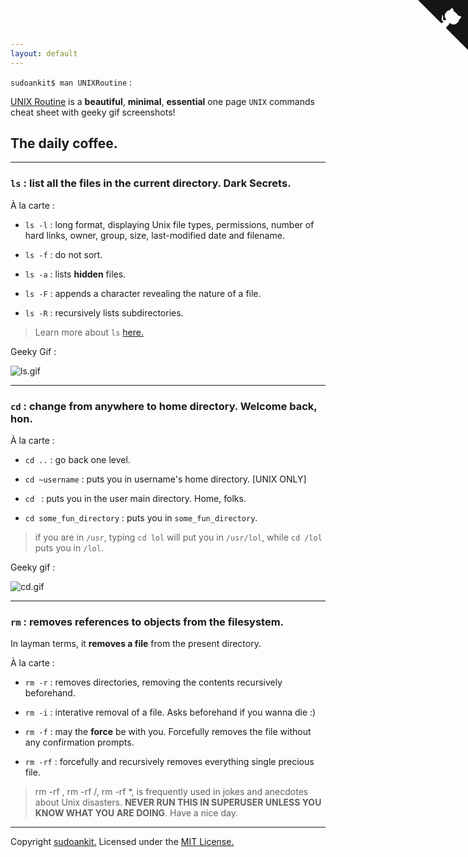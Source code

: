 ```yaml
---
layout: default
---
```

`sudoankit$ man UNIXRoutine` :

[UNIX Routine](https://github.com/sudoankit/UNIXRoutine) is a **beautiful**, **minimal**, **essential** one page `UNIX` commands cheat sheet with geeky gif screenshots!

## The daily coffee. 
---

### `ls` : list all the files in the **current** directory. Dark Secrets.

À la carte :

- `ls -l` : long format, displaying Unix file types, permissions, number of hard links, owner, group, size, last-modified date and filename.

- `ls -f` : do not sort.

- `ls -a` : lists **hidden** files.

- `ls -F` : appends a character revealing the nature of a file. 

- `ls -R` : recursively lists subdirectories.

>Learn more about `ls` [here.](https://en.wikipedia.org/wiki/Ls)

Geeky Gif : 

![ls.gif](https://github.com/sudoankit/UNIXRoutine/blob/master/geekygifs/ls.gif)

---

### `cd` : change from anywhere to home directory. Welcome back, hon.

À la carte : 

- `cd ..` : go back one level.

- `cd ~username` : puts you in username's home directory. [UNIX ONLY]

- `cd ` : puts you in the user main directory. Home, folks.

- `cd some_fun_directory` : puts you in `some_fun_directory`. 

> if you are in `/usr`, typing `cd lol` will put you in `/usr/lol`, while `cd /lol` puts you in `/lol`.

Geeky gif :

![cd.gif](https://github.com/sudoankit/UNIXRoutine/blob/master/geekygifs/cd.gif)

---
 
### `rm` : removes references to objects from the filesystem.

In layman terms, it **removes a file** from the present directory.

À la carte : 

- `rm -r` : removes directories, removing the contents recursively beforehand.

- `rm -i` : interative removal of a file. Asks beforehand if you wanna die :)

- `rm -f` : may the **force** be with you. Forcefully removes the file without any confirmation prompts. 

- `rm -rf` : forcefully and recursively removes everything single precious file.

> rm -rf , rm -rf /, rm -rf *, is frequently used in jokes and anecdotes about Unix disasters. **NEVER RUN THIS IN SUPERUSER UNLESS YOU KNOW WHAT YOU ARE DOING**.
Have a nice day.
 
---
Copyright [sudoankit.](https://github.com/sudoankit)
Licensed under the [MIT License.](https://raw.githubusercontent.com/sudoankit/UNIXRoutine/master/LICENSE)

<a href="https://github.com/sudoankit/UNIXRoutine" class="github-corner"><svg width="80" height="80" viewBox="0 0 250 250" style="fill:#151513; color:#fff; position: absolute; top: 0; border: 0; right: 0;"><path d="M0,0 L115,115 L130,115 L142,142 L250,250 L250,0 Z"></path><path d="M128.3,109.0 C113.8,99.7 119.0,89.6 119.0,89.6 C122.0,82.7 120.5,78.6 120.5,78.6 C119.2,72.0 123.4,76.3 123.4,76.3 C127.3,80.9 125.5,87.3 125.5,87.3 C122.9,97.6 130.6,101.9 134.4,103.2" fill="currentColor" style="transform-origin: 130px 106px;" class="octo-arm"></path><path d="M115.0,115.0 C114.9,115.1 118.7,116.5 119.8,115.4 L133.7,101.6 C136.9,99.2 139.9,98.4 142.2,98.6 C133.8,88.0 127.5,74.4 143.8,58.0 C148.5,53.4 154.0,51.2 159.7,51.0 C160.3,49.4 163.2,43.6 171.4,40.1 C171.4,40.1 176.1,42.5 178.8,56.2 C183.1,58.6 187.2,61.8 190.9,65.4 C194.5,69.0 197.7,73.2 200.1,77.6 C213.8,80.2 216.3,84.9 216.3,84.9 C212.7,93.1 206.9,96.0 205.4,96.6 C205.1,102.4 203.0,107.8 198.3,112.5 C181.9,128.9 168.3,122.5 157.7,114.1 C157.9,116.9 156.7,120.9 152.7,124.9 L141.0,136.5 C139.8,137.7 141.6,141.9 141.8,141.8 Z" fill="currentColor" class="octo-body"></path></svg></a><style>.github-corner:hover .octo-arm{animation:octocat-wave 560ms ease-in-out}@keyframes octocat-wave{0%,100%{transform:rotate(0)}20%,60%{transform:rotate(-25deg)}40%,80%{transform:rotate(10deg)}}@media (max-width:500px){.github-corner:hover .octo-arm{animation:none}.github-corner .octo-arm{animation:octocat-wave 560ms ease-in-out}}</style>
